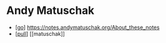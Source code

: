 # Andy Matuschak

- [[go]] https://notes.andymatuschak.org/About_these_notes
- [[pull]] [[matuschak]]


[//begin]: # "Autogenerated link references for markdown compatibility"
[go]: go "Go"
[pull]: pull "Pull"
[//end]: # "Autogenerated link references"